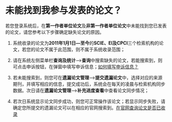 # 未能找到我参与发表的论文？

若您登录系统后，在**第一作者单位论文**及**非第一作者单位论文**中未能找到您已发表的论文，请您参考以下步骤确定缺失论文的原因。

1. 系统收录的论文为**2011年1月1日—至今**的**SCIE、EI及CPCI**三个检索机构的论文，若您的论文不属于此范围，则不属于系统收录范围；

2. 请在系统左侧菜单栏**查询及统计**——>**查询**中搜索缺失的论文，若能搜索到，则可点击申诉按钮，在弹窗中填写申诉信息；[如何填写申诉信息？](how-to-appeal.md)

3. 若未能搜索到，则您可在**遗漏论文管理**——>**提交遗漏论文**中，选择对应的来源期刊，并填写相应的信息，提交成功后，系统会在每天的凌晨与检索机构同步数据。次日请在**遗漏论文管理**——>**补充进度查看**中查看论文同步情况；

4. 若次日系统显示论文同步成功，则您可正常操作该论文；若显示同步失败，请确定您所提交的遗漏论文可以在相应的官网搜索到。[在官网查询论文是否已收录](search-in-official.md)
